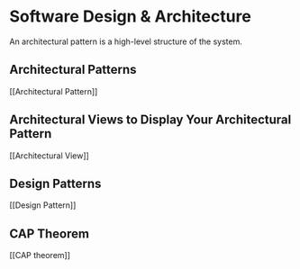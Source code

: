 # Software Design & Architecture

An architectural pattern is a high-level structure of the system.

## Architectural Patterns

[[Architectural Pattern]]

## Architectural Views to Display Your Architectural Pattern

[[Architectural View]]

## Design Patterns

[[Design Pattern]]
## CAP Theorem

[[CAP theorem]]